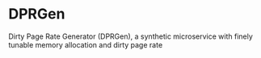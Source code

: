 # DPRGen
Dirty Page Rate Generator (DPRGen), a synthetic microservice with finely tunable memory allocation and dirty page rate
